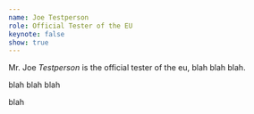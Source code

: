 ```yaml
---
name: Joe Testperson
role: Official Tester of the EU
keynote: false
show: true
---
```


Mr. Joe *Testperson* is the official tester of the eu, blah blah blah.

blah blah blah

blah